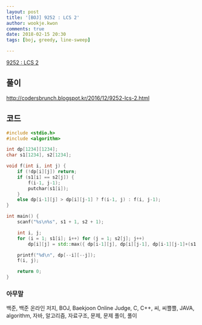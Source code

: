 ```yaml
---
layout: post
title: '[BOJ] 9252 : LCS 2'
author: wookje.kwon
comments: true
date: 2018-02-15 20:30
tags: [boj, greedy, line-sweep]

---
```


[9252 : LCS 2](https://www.acmicpc.net/problem/9252)

## 풀이

http://codersbrunch.blogspot.kr/2016/12/9252-lcs-2.html

## 코드

```cpp
#include <stdio.h>
#include <algorithm>

int dp[1234][1234];
char s1[1234], s2[1234];

void f(int i, int j) {
	if (!dp[i][j]) return;
	if (s1[i] == s2[j]) {
		f(i-1, j-1);
		putchar(s1[i]);
	}
	else dp[i-1][j] > dp[i][j-1] ? f(i-1, j) : f(i, j-1);
}

int main() {
	scanf("%s\n%s", s1 + 1, s2 + 1);

	int i, j;
	for (i = 1; s1[i]; i++) for (j = 1; s2[j]; j++)
		dp[i][j] = std::max({ dp[i-1][j], dp[i][j-1], dp[i-1][j-1]+(s1[i]==s2[j]) });

	printf("%d\n", dp[--i][--j]);
	f(i, j);

	return 0;
}
```

### 아무말  
백준, 백준 온라인 저지, BOJ, Baekjoon Online Judge, C, C++, 씨, 씨쁠쁠, JAVA, algorithm, 자바, 알고리즘, 자료구조, 문제, 문제 풀이, 풀이
